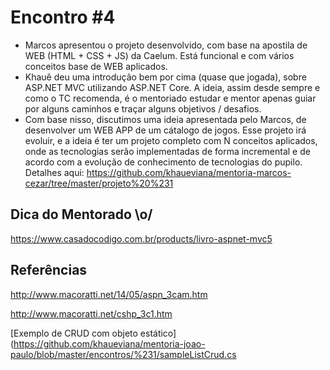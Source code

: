 # Encontro #4

- Marcos apresentou o projeto desenvolvido, com base na apostila de WEB (HTML + CSS + JS) da Caelum. Está funcional e com vários conceitos base de WEB aplicados.
- Khauê deu uma introdução bem por cima (quase que jogada), sobre ASP.NET MVC utilizando ASP.NET Core. A ideia, assim desde sempre e como o TC recomenda, é o mentoriado estudar e mentor apenas guiar por alguns caminhos e traçar alguns objetivos / desafios.
- Com base nisso, discutimos uma ideia apresentada pelo Marcos, de desenvolver um WEB APP de um cátalogo de jogos. Esse projeto irá evoluir, e a ideia é ter um projeto completo com N conceitos aplicados, onde as tecnologias serão implementadas de forma incremental e de acordo com a evolução de conhecimento de tecnologias do pupilo. Detalhes aqui: https://github.com/khaueviana/mentoria-marcos-cezar/tree/master/projeto%20%231

## Dica do Mentorado \o/

https://www.casadocodigo.com.br/products/livro-aspnet-mvc5

## Referências

http://www.macoratti.net/14/05/aspn_3cam.htm

http://www.macoratti.net/cshp_3c1.htm

[Exemplo de CRUD com objeto estático](https://github.com/khaueviana/mentoria-joao-paulo/blob/master/encontros/%231/sampleListCrud.cs

